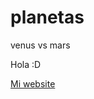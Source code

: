 # planetas
venus vs mars


Hola :D

<a href="http://www.matcuer.unam.mx/~jesushdz/"> Mi website </a>
